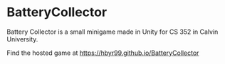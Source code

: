 # BatteryCollector
Battery Collector is a small minigame made in Unity for CS 352 in Calvin University.

Find the hosted game at https://hbyr99.github.io/BatteryCollector
